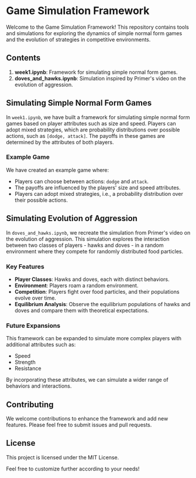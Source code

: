 # Game Simulation Framework

Welcome to the Game Simulation Framework! This repository contains tools and simulations for exploring the dynamics of simple normal form games and the evolution of strategies in competitive environments. 

## Contents

1. **week1.ipynb**: Framework for simulating simple normal form games.
2. **doves_and_hawks.ipynb**: Simulation inspired by Primer's video on the evolution of aggression.

## Simulating Simple Normal Form Games

In `week1.ipynb`, we have built a framework for simulating simple normal form games based on player attributes such as size and speed. Players can adopt mixed strategies, which are probability distributions over possible actions, such as `[dodge, attack]`. The payoffs in these games are determined by the attributes of both players.

### Example Game

We have created an example game where:
- Players can choose between actions: `dodge` and `attack`.
- The payoffs are influenced by the players' size and speed attributes.
- Players can adopt mixed strategies, i.e., a probability distribution over their possible actions.

## Simulating Evolution of Aggression

In `doves_and_hawks.ipynb`, we recreate the simulation from Primer's video on the evolution of aggression. This simulation explores the interaction between two classes of players - hawks and doves - in a random environment where they compete for randomly distributed food particles.

### Key Features
- **Player Classes**: Hawks and doves, each with distinct behaviors.
- **Environment**: Players roam a random environment.
- **Competition**: Players fight over food particles, and their populations evolve over time.
- **Equilibrium Analysis**: Observe the equilibrium populations of hawks and doves and compare them with theoretical expectations.

### Future Expansions

This framework can be expanded to simulate more complex players with additional attributes such as:
- Speed
- Strength
- Resistance

By incorporating these attributes, we can simulate a wider range of behaviors and interactions.

## Contributing

We welcome contributions to enhance the framework and add new features. Please feel free to submit issues and pull requests.

## License

This project is licensed under the MIT License.


Feel free to customize further according to your needs!
